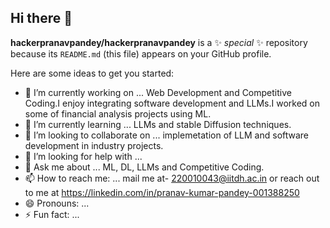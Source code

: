 ## Hi there 👋


**hackerpranavpandey/hackerpranavpandey** is a ✨ _special_ ✨ repository because its `README.md` (this file) appears on your GitHub profile.

Here are some ideas to get you started:

- 🔭 I’m currently working on ... Web Development and Competitive Coding.I enjoy integrating software development and LLMs.I worked on some of financial analysis projects using ML.
- 🌱 I’m currently learning ... LLMs and stable Diffusion techniques.
- 👯 I’m looking to collaborate on ...  implemetation of LLM and software development in industry projects.
- 🤔 I’m looking for help with ...
- 💬 Ask me about ... ML, DL, LLMs and Competitive Coding.
- 📫 How to reach me: ... mail me at- 220010043@iitdh.ac.in or reach out to me at https://linkedin.com/in/pranav-kumar-pandey-001388250 
- 😄 Pronouns: ...
- ⚡ Fun fact: ...

